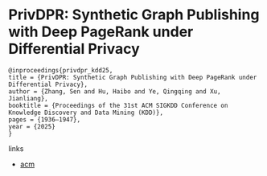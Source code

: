 # PrivDPR: Synthetic Graph Publishing with Deep PageRank under Differential Privacy

```
@inproceedings{privdpr_kdd25,
title = {PrivDPR: Synthetic Graph Publishing with Deep PageRank under Differential Privacy},
author = {Zhang, Sen and Hu, Haibo and Ye, Qingqing and Xu, Jianliang},
booktitle = {Proceedings of the 31st ACM SIGKDD Conference on Knowledge Discovery and Data Mining (KDD)},
pages = {1936–1947},
year = {2025}
}
```

links
- [acm](https://dl.acm.org/doi/10.1145/3690624.3709334)
